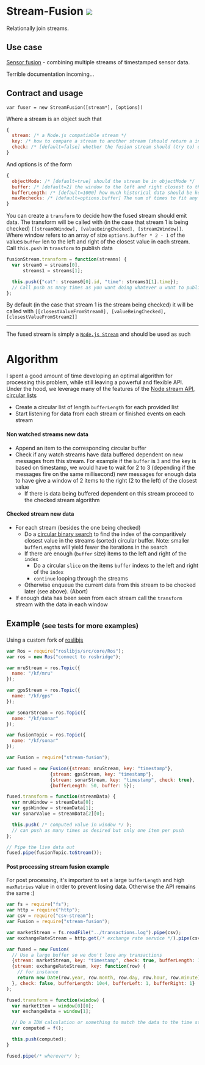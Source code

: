 Stream-Fusion [![](https://magnum.travis-ci.com/megawac/stream-fusion.svg?token=oSwrxUEG4V38qpMqB1xp)](https://magnum.travis-ci.com/megawac/stream-fusion)
==========

Relationally join streams.

## Use case

[Sensor fusion](http://en.wikipedia.org/wiki/Sensor_fusion) - combining multiple streams of timestamped sensor data.

Terrible documentation incoming...

## Contract and usage

`var fuser = new StreamFusion([stream*], [options])`

Where a stream is an object such that

```js
{
  stream: /* a Node.js compatiable stream */
  key: /* how to compare a stream to another stream (should return a integer or string). See http://underscorejs.org/#iteratee */
  check: /* [default=false] whether the fusion stream should (try to) emit data whenever this stream emits data */
}
```

And options is of the form

```js
{
  objectMode: /* [default=true] should the stream be in objectMode */
  buffer: /* [default=2] the window to the left and right closest to the value being checked (i.e. if buffer is 2 then transform will be called with `[valueBelowCheck, valueAboveCheck]`). Note: values will be buffered internally until there is enough info to the left and right of the window. Implementation note: the value in the middle will always be `<=` the value being checked */
  bufferLength: /* [default=1000] how much historical data should be kept. If streams are in sync you should definetely set this to a low value */
  maxRechecks: /* [default=options.buffer] The num of times to fit any piece of data in the window (see options.buffer) */
}
```

You can create a `transform` to decide how the fused stream should emit data. The transform will be called with (in the case that stream 1 is being checked) `[[stream0Window], [valueBeingChecked], [stream2Window]]`. Where window refers to an array of size `options.buffer * 2 - 1` of the values `buffer` len to the left and right of the closest value in each stream. Call `this.push` in `transform` to publish data

```js
fusionStream.transform = function(streams) {
  var stream0 = streams[0],
      streams1 = streams[1];

  this.push({"cat": streams0[0].id, "time": streams1[1].time});
  // Call push as many times as you want doing whatever u want to publish to the stream
};
```

By default (in the case that stream 1 is the stream being checked) it will be called with `[[closestValueFromStream0], [valueBeingChecked], [closestValueFromStream2]]`

----------------

The fused stream is simply a [`Node.js Stream`](http://nodejs.org/api/stream.html) and should be used as such

# Algorithm

I spent a good amount of time developing an optimal algorithm for processing this problem, while still leaving a powerful and flexible API. Under the hood, we leverage many of the features of the [Node stream API](http://nodejs.org/api/stream.html), [circular lists](https://github.com/megawac/cbuffer)

- Create a circular list of length `bufferLength` for each provided list
- Start listening for data from each stream or finished events on each stream

#### Non watched streams new data
- Append an item to the corresponding circular buffer
- Check if any watch streams have data buffered dependent on new messages from this stream. For example if the `buffer` is `3` and the key is based on timestamp, we would have to wait for 2 to 3 (depending if the messages fire on the same millisecond) new messages for enough data to have give a window of 2 items to the right (2 to the left) of the closest value
    - If there is data being buffered dependent on this stream proceed to the checked stream algorithm

#### Checked stream new data
- For each stream (besides the one being checked)
    - Do a [circular binary search](https://github.com/trevnorris/cbuffer/pull/14) to find the index of the comparitively closest value in the streams (sorted) circular buffer. Note: smaller `bufferLength`s will yield fewer the iterations in the search
    - If there are enough (`buffer` size) items to the left and right of the `index`
        - Do a circular `slice` on the items `buffer` indexs to the left and right of the `index`
        - `continue` looping through the streams 
    - Otherwise enqueue the current data from this stream to be checked later (see above). (Abort)
- If enough data has been seen from each stream call the `transform` stream with the data in each window

## Example <sub>(see tests for more examples)</sub>

Using a custom fork of [roslibjs](https://github.com/RobotWebTools/roslibjs)

```js
var Ros = require("roslibjs/src/core/Ros");
var ros = new Ros("connect to rosbridge");

var mruStream = ros.Topic({
  name: "/kf/mru"
});

var gpsStream = ros.Topic({
  name: "/kf/gps"
});

var sonarStream = ros.Topic({
  name: "/kf/sonar"
});

var fusionTopic = ros.Topic({
  name: "/kf/sonar"
});

var Fusion = require("stream-fusion");

var fused = new Fusion({stream: mruStream, key: "timestamp"},
                {stream: gpsStream, key: "timestamp"},
                {stream: sonarStream, key: "timestamp", check: true},
                {bufferLength: 50, buffer: 5});

fused.transform = function(streamData) {
  var mruWindow = streamData[0];
  var gpsWindow = streamData[1];
  var sonarValue = streamData[2][0];

  this.push( /* computed value in window */ );
  // can push as many times as desired but only one item per push
};

// Pipe the live data out
fused.pipe(fusionTopic.toStream());
```

#### Post processing stream fusion example

For post processing, it's important to set a large `bufferLength` and high `maxRetries` value in order to prevent losing data. Otherwise the API remains the same :)

```js
var fs = require("fs");
var http = require("http");
var csv = require("csv-stream");
var Fusion = require("stream-fusion");

var marketStream = fs.readFile("../transactions.log").pipe(csv);
var exchangeRateStream = http.get(/* exchange rate service */).pipe(csv)

var fused = new Fusion(
  // Use a large buffer so we don't lose any transactions
  {stream: marketStream, key: "timestamp", check: true, bufferLength: 10e5, maxRetries: 10e3, buffer: 1},
  {stream: exchangeRateStream, key: function(row) {
    // for instance
    return new Date(row.year, row.month, row.day, row.hour, row.minute);
  }, check: false, bufferLength: 10e4, bufferLeft: 1, bufferRight: 1}
);

fused.transform = function(window) {
  var marketItem = window[0][0];
  var exchangeData = window[1];

  // Do a IDW calculation or something to match the data to the time stamp of the transaction
  var computed = f();

  this.push(computed);
}

fused.pipe(/* wherever*/ );
```